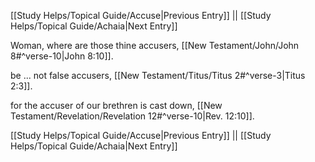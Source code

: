 [[Study Helps/Topical Guide/Accuse|Previous Entry]]  ||  [[Study Helps/Topical Guide/Achaia|Next Entry]]

 Woman, where are those thine accusers, [[New Testament/John/John 8#^verse-10|John 8:10]].

 be ... not false accusers, [[New Testament/Titus/Titus 2#^verse-3|Titus 2:3]].

 for the accuser of our brethren is cast down, [[New Testament/Revelation/Revelation 12#^verse-10|Rev. 12:10]].

[[Study Helps/Topical Guide/Accuse|Previous Entry]]  ||  [[Study Helps/Topical Guide/Achaia|Next Entry]]